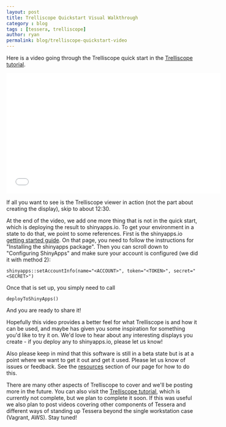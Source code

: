 ```yaml
---
layout: post
title: Trelliscope Quickstart Visual Walkthrough
category : blog
tags : [tessera, trelliscope]
author: ryan
permalink: blog/trelliscope-quickstart-video
---
```


Here is a video going through the Trelliscope quick start in the [Trelliscope tutorial](http://tessera.io/docs-trelliscope/#quickstart).

<!--more-->

<iframe width="560" height="315" src="//www.youtube.com/embed/wRFXdycUaNs" frameborder="0" allowfullscreen></iframe>

If all you want to see is the Trelliscope viewer in action (not the part about creating the display), skip to about 12:30.

At the end of the video, we add one more thing that is not in the quick start, which is deploying the result to shinyapps.io.  To get your environment in a state to do that, we point to some references.  First is the shinyapps.io [getting started guide](https://github.com/rstudio/shinyapps/blob/master/guide/guide.md).  On that page, you need to follow the instructions for "Installing the shinyapps package".  Then you can scroll down to "Configuring ShinyApps" and make sure your account is configured (we did it with method 2):

```
shinyapps::setAccountInfo(name="<ACCOUNT>", token="<TOKEN>", secret="<SECRET>")
```

Once that is set up, you simply need to call

```
deployToShinyApps()
```

And you are ready to share it!

Hopefully this video provides a better feel for what Trelliscope is and how it can be used, and maybe has given you some inspiration for something you'd like to try it on.  We'd love to hear about any interesting displays you create - if you deploy any to shinyapps.io, please let us know!

Also please keep in mind that this software is still in a beta state but is at a point where we want to get it out and get it used.  Please let us know of issues or feedback.  See the [resources](http://tessera.io/#resources) section of our page for how to do this.

There are many other aspects of Trelliscope to cover and we'll be posting more in the future.  You can also visit the [Trelliscope tutorial](http://tessera.io/docs-trelliscope), which is currently not complete, but we plan to complete it soon.  If this was useful we also plan to post videos covering other components of Tessera and different ways of standing up Tessera beyond the single workstation case (Vagrant, AWS).  Stay tuned!

<!-- http://resizemybrowser.com -->
<!-- 1440x810 -->
